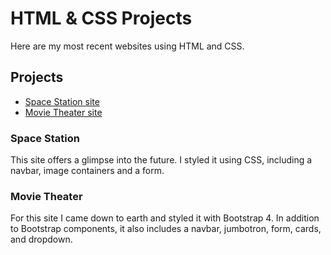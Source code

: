 # HTML & CSS Projects

Here are my most recent websites using HTML and CSS.

## Projects

- [Space Station site](https://github.com/xavieruxchamp/HTML-CSS-projects/commit/e0e2a59ae48f9bab2dd65a2d3af194277079cfe2)
- [Movie Theater site](https://github.com/xavieruxchamp/HTML-CSS-projects/blob/main/bootstrap4_project/academy_cinemas.html)

### Space Station
This site offers a glimpse into the future. I styled it using CSS, including a navbar, image containers and a form.

### Movie Theater

For this site I came down to earth and styled it with Bootstrap 4. In addition to Bootstrap components, it also includes a navbar, jumbotron, form, cards, and dropdown.
